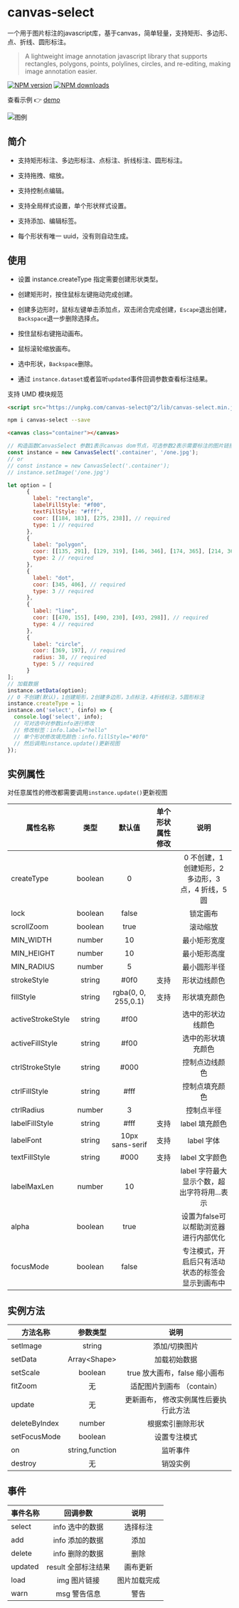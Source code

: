 # canvas-select

一个用于图片标注的javascript库，基于canvas，简单轻量，支持矩形、多边形、点、折线、圆形标注。

>A lightweight image annotation javascript library that supports rectangles, polygons, points, polylines, circles, and re-editing, making image annotation easier.

[![NPM version](https://img.shields.io/npm/v/canvas-select.svg?style=flat)](https://npmjs.org/package/canvas-select)
[![NPM downloads](http://img.shields.io/npm/dm/canvas-select.svg?style=flat)](https://npmjs.org/package/canvas-select)

查看示例 👉 [demo](https://codepen.io/heylight/pen/VwbQLje)

![图例](https://cdn.jsdelivr.net/npm/@heylight/cdn@%5E1/img/demo.png)

## 简介

- 支持矩形标注、多边形标注、点标注、折线标注、圆形标注。

- 支持拖拽、缩放。

- 支持控制点编辑。

- 支持全局样式设置，单个形状样式设置。

- 支持添加、编辑标签。

- 每个形状有唯一 uuid，没有则自动生成。

## 使用

- 设置 instance.createType 指定需要创建形状类型。

- 创建矩形时，按住鼠标左键拖动完成创建。

- 创建多边形时，鼠标左键单击添加点，双击闭合完成创建，`Escape`退出创建，`Backspace`退一步删除选择点。

- 按住鼠标右键拖动画布。

- 鼠标滚轮缩放画布。

- 选中形状，`Backspace`删除。

- 通过 `instance.dataset`或者监听`updated`事件回调参数查看标注结果。

支持 UMD 模块规范

```html
<script src="https://unpkg.com/canvas-select@^2/lib/canvas-select.min.js"></script>
```

```bash
npm i canvas-select --save
```

```html
<canvas class="container"></canvas>
```

```js
// 构造函数CanvasSelect 参数1表示canvas dom节点，可选参数2表示需要标注的图片链接
const instance = new CanvasSelect('.container', '/one.jpg');
// or
// const instance = new CanvasSelect('.container');
// instance.setImage('/one.jpg')

let option = [
      {
        label: "rectangle",
        labelFillStyle: "#f00",
        textFillStyle: "#fff",
        coor: [[184, 183], [275, 238]], // required
        type: 1 // required
      },
      {
        label: "polygon",
        coor: [[135, 291], [129, 319], [146, 346], [174, 365], [214, 362], [196, 337], [161, 288]], // required
        type: 2 // required
      },
      {
        label: "dot",
        coor: [345, 406], // required
        type: 3 // required
      },
      {
        label: "line",
        coor: [[470, 155], [490, 230], [493, 298]], // required
        type: 4 // required
      },
      {
        label: "circle",
        coor: [369, 197], // required
        radius: 38, // required
        type: 5 // required
      }
];
// 加载数据
instance.setData(option);
// 0 不创建(默认)，1创建矩形，2创建多边形，3点标注，4折线标注，5圆形标注
instance.createType = 1;
instance.on('select', (info) => {
  console.log('select', info);
  // 可对选中对参数info进行修改
  // 修改标签：info.label="hello"
  // 单个形状修改填充颜色：info.fillStyle="#0f0"
  // 然后调用instance.update()更新视图
});
```

## 实例属性

对任意属性的修改都需要调用`instance.update()`更新视图

| 属性名称          |  类型   |       默认值        | 单个形状属性修改 |                     说明                     |
| ----------------- | :-----: | :-----------------: | :--------------: | :------------------------------------------: |
| createType        | boolean |          0          |                  | 0 不创建，1 创建矩形，2 多边形，3 点，4 折线，5圆 |
| lock              | boolean |        false        |                  |                 锁定画布                 |
| scrollZoom        | boolean |        true         |                  |                 滚动缩放                 |
| MIN_WIDTH         | number  |         10          |                  |                 最小矩形宽度                 |
| MIN_HEIGHT        | number  |         10          |                  |                 最小矩形高度                 |
| MIN_RADIUS        | number  |         5           |                  |                 最小圆形半径               |
| strokeStyle       | string  |       #0f0          |       支持       |                 形状边线颜色                 |
| fillStyle         | string  | rgba(0, 0, 255,0.1) |       支持       |                 形状填充颜色                 |
| activeStrokeStyle | string  |        #f00         |                  |              选中的形状边线颜色              |
| activeFillStyle   | string  |        #f00         |                  |              选中的形状填充颜色              |
| ctrlStrokeStyle   | string  |        #000         |                  |                控制点边线颜色                |
| ctrlFillStyle     | string  |        #fff         |                  |                控制点填充颜色                |
| ctrlRadius        | number  |          3          |                  |                  控制点半径                  |
| labelFillStyle    | string  |        #fff         |       支持       |                label 填充颜色                |
| labelFont         | string  |   10px sans-serif   |       支持       |                label  字体               |
| textFillStyle     | string  |        #000         |       支持       |                label 文字颜色                |
| labelMaxLen       | number  |          10          |                  | label 字符最大显示个数，超出字符将用...表示  |
| alpha             | boolean  |        true        |                |     设置为false可以帮助浏览器进行内部优化    |
| focusMode         | boolean  |        false       |                |     专注模式，开启后只有活动状态的标签会显示到画布中    |

## 实例方法

| 方法名称      | 参数类型 |                 说明                  |
| ------------- | :------: | :-----------------------------------: |
| setImage      |  string  |             添加/切换图片             |
| setData       |  Array\<Shape\> |    加载初始数据              |
| setScale      | boolean  |     true 放大画布，false 缩小画布     |
| fitZoom       |    无    |      适配图片到画布 （contain）       |
| update        |    无    | 更新画布， 修改实例属性后要执行此方法 |
| deleteByIndex |  number  |           根据索引删除形状            |
| setFocusMode |  boolean  |           设置专注模式            |
| on        |  string,function  |         监听事件         |
| destroy       |  无      |         销毁实例         |

## 事件

| 事件名称 | 回调参数 |        说明        |
| -------- | :------: | :----------------: |
| select   |   info 选中的数据  |   选择标注     |
| add      |   info  添加的数据   |  添加     |
| delete   |   info 删除的数据   | 删除      |
| updated  |  result 全部标注结果  |   画布更新     |
| load     |  img 图片链接 |    图片加载完成    |
| warn    |  msg  警告信息 |      警告      |
